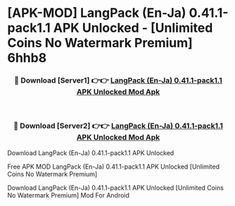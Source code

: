 # [APK-MOD] LangPack (En-Ja) 0.41.1-pack1.1 APK Unlocked - [Unlimited Coins No Watermark Premium] 6hhb8



<div align="center">
<h3>🔴 Download [Server1] 👉👉 <a href="https://momento.my/?title=LangPack_(En-Ja)_0.41.1-pack1.1_APK_Unlocked">LangPack (En-Ja) 0.41.1-pack1.1 APK Unlocked Mod Apk</a></h3><br>

<h3>🔴 Download [Server2] 👉👉 <a href="https://momento.my/?title=LangPack_(En-Ja)_0.41.1-pack1.1_APK_Unlocked">LangPack (En-Ja) 0.41.1-pack1.1 APK Unlocked Mod Apk</a></h3>
</div>



Download LangPack (En-Ja) 0.41.1-pack1.1 APK Unlocked 

Free APK MOD LangPack (En-Ja) 0.41.1-pack1.1 APK Unlocked [Unlimited Coins No Watermark Premium]

Download LangPack (En-Ja) 0.41.1-pack1.1 APK Unlocked [Unlimited Coins No Watermark Premium] Mod For Android
